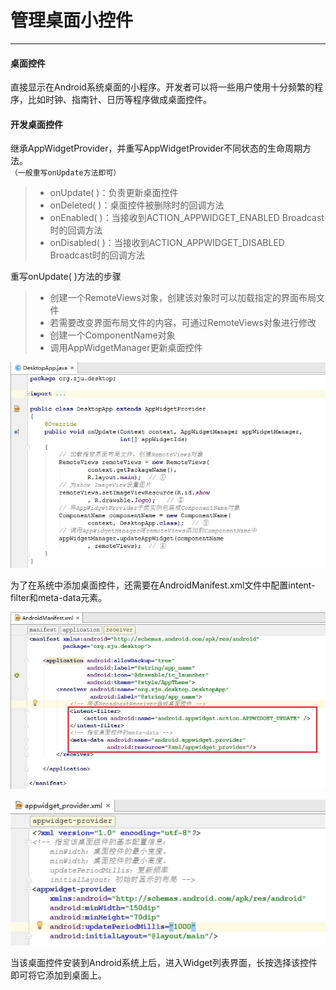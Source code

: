 # 管理桌面小控件

---
#### 桌面控件
直接显示在Android系统桌面的小程序。开发者可以将一些用户使用十分频繁的程序，比如时钟、指南针、日历等程序做成桌面控件。

#### 开发桌面控件
继承AppWidgetProvider，并重写AppWidgetProvider不同状态的生命周期方法。  
`（一般重写onUpdate方法即可）`
> - onUpdate( )：负责更新桌面控件
> - onDeleted( )：桌面控件被删除时的回调方法
> - onEnabled( )：当接收到ACTION_APPWIDGET_ENABLED Broadcast时的回调方法
> - onDisabled( )：当接收到ACTION_APPWIDGET_DISABLED Broadcast时的回调方法


重写onUpdate( )方法的步骤
> - 创建一个RemoteViews对象，创建该对象时可以加载指定的界面布局文件
> - 若需要改变界面布局文件的内容，可通过RemoteViews对象进行修改
> - 创建一个ComponentName对象
> - 调用AppWidgetManager更新桌面控件

![](01.png)

为了在系统中添加桌面控件，还需要在AndroidManifest.xml文件中配置intent-filter和meta-data元素。

![](02.png)

![](03.png)

当该桌面控件安装到Android系统上后，进入Widget列表界面，长按选择该控件即可将它添加到桌面上。
